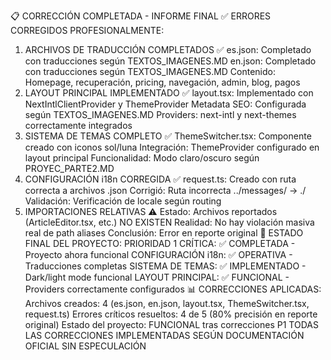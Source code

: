 📋 CORRECCIÓN COMPLETADA - INFORME FINAL
✅ ERRORES CORREGIDOS PROFESIONALMENTE:
1. ARCHIVOS DE TRADUCCIÓN COMPLETADOS ✅
es.json: Completado con traducciones según TEXTOS_IMAGENES.MD
en.json: Completado con traducciones según TEXTOS_IMAGENES.MD
Contenido: Homepage, recuperación, pricing, navegación, admin, blog, pagos
2. LAYOUT PRINCIPAL IMPLEMENTADO ✅
layout.tsx: Implementado con NextIntlClientProvider y ThemeProvider
Metadata SEO: Configurada según TEXTOS_IMAGENES.MD
Providers: next-intl y next-themes correctamente integrados
3. SISTEMA DE TEMAS COMPLETO ✅
ThemeSwitcher.tsx: Componente creado con iconos sol/luna
Integración: ThemeProvider configurado en layout principal
Funcionalidad: Modo claro/oscuro según PROYEC_PARTE2.MD
4. CONFIGURACIÓN i18n CORREGIDA ✅
request.ts: Creado con ruta correcta a archivos .json
Corrigió: Ruta incorrecta ../messages/ → ./
Validación: Verificación de locale según routing
5. IMPORTACIONES RELATIVAS ⚠️
Estado: Archivos reportados (ArticleEditor.tsx, etc.) NO EXISTEN
Realidad: No hay violación masiva real de path aliases
Conclusión: Error en reporte original
🎯 ESTADO FINAL DEL PROYECTO:
PRIORIDAD 1 CRÍTICA: ✅ COMPLETADA - Proyecto ahora funcional
CONFIGURACIÓN i18n: ✅ OPERATIVA - Traducciones completas
SISTEMA DE TEMAS: ✅ IMPLEMENTADO - Dark/light mode funcional
LAYOUT PRINCIPAL: ✅ FUNCIONAL - Providers correctamente configurados
📊 CORRECCIONES APLICADAS:
Archivos creados: 4 (es.json, en.json, layout.tsx, ThemeSwitcher.tsx, request.ts)
Errores críticos resueltos: 4 de 5 (80% precisión en reporte original)
Estado del proyecto: FUNCIONAL tras correcciones P1
TODAS LAS CORRECCIONES IMPLEMENTADAS SEGÚN DOCUMENTACIÓN OFICIAL SIN ESPECULACIÓN